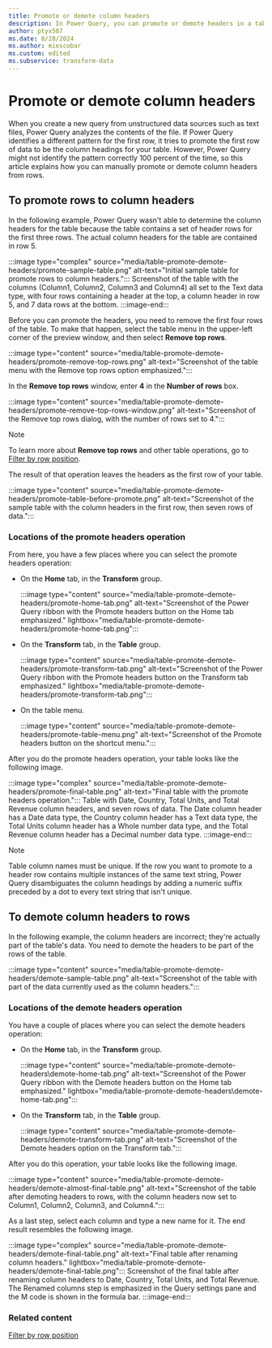 ```yaml
---
title: Promote or demote column headers
description: In Power Query, you can promote or demote headers in a table. This article demonstrates how to do these operations. 
author: ptyx507
ms.date: 8/28/2024
ms.author: miescobar
ms.custom: edited
ms.subservice: transform-data
---
```


# Promote or demote column headers

When you create a new query from unstructured data sources such as text files, Power Query analyzes the contents of the file. If Power Query identifies a different pattern for the first row, it tries to promote the first row of data to be the column headings for your table. However, Power Query might not identify the pattern correctly 100&nbsp;percent of the time, so this article explains how you can manually promote or demote column headers from rows.

## To promote rows to column headers

In the following example, Power Query wasn't able to determine the column headers for the table because the table contains a set of header rows for the first three rows. The actual column headers for the table are contained in row 5.

:::image type="complex" source="media/table-promote-demote-headers/promote-sample-table.png" alt-text="Initial sample table for promote rows to column headers.":::
   Screenshot of the table with the columns (Column1, Column2, Column3 and Column4) all set to the Text data type, with four rows containing a header at the top, a column header in row 5, and 7 data rows at the bottom.
:::image-end:::

Before you can promote the headers, you need to remove the first four rows of the table. To make that happen, select the table menu in the upper-left corner of the preview window, and then select **Remove top rows**.

:::image type="content" source="media/table-promote-demote-headers/promote-remove-top-rows.png" alt-text="Screenshot of the table menu with the Remove top rows option emphasized.":::

In the **Remove top rows** window, enter **4** in the **Number of rows** box.

:::image type="content" source="media/table-promote-demote-headers/promote-remove-top-rows-window.png" alt-text="Screenshot of the Remove top rows dialog, with the number of rows set to 4.":::

> [!NOTE]
> To learn more about **Remove top rows** and other table operations, go to [Filter by row position](filter-row-position.md).

The result of that operation leaves the headers as the first row of your table.

:::image type="content" source="media/table-promote-demote-headers/promote-table-before-promote.png" alt-text="Screenshot of the sample table with the column headers in the first row, then seven rows of data.":::

### Locations of the promote headers operation

From here, you have a few places where you can select the promote headers operation:

* On the **Home** tab, in the **Transform** group.

   :::image type="content" source="media/table-promote-demote-headers/promote-home-tab.png" alt-text="Screenshot of the Power Query ribbon with the Promote headers button on the Home tab emphasized." lightbox="media/table-promote-demote-headers/promote-home-tab.png":::

* On the **Transform** tab, in the **Table** group.

   :::image type="content" source="media/table-promote-demote-headers/promote-transform-tab.png" alt-text="Screenshot of the Power Query ribbon with the Promote headers button on the Transform tab emphasized." lightbox="media/table-promote-demote-headers/promote-transform-tab.png":::

* On the table menu.

   :::image type="content" source="media/table-promote-demote-headers/promote-table-menu.png" alt-text="Screenshot of the Promote headers button on the shortcut menu.":::

After you do the promote headers operation, your table looks like the following image.

:::image type="complex" source="media/table-promote-demote-headers/promote-final-table.png" alt-text="Final table with the promote headers operation.":::
   Table with Date, Country, Total Units, and Total Revenue column headers, and seven rows of data. The Date column header has a Date data type, the Country column header has a Text data type, the Total Units column header has a Whole number data type, and the Total Revenue column header has a Decimal number data type.
:::image-end:::

> [!NOTE]
> Table column names must be unique. If the row you want to promote to a header row contains multiple instances of the same text string, Power Query disambiguates the column headings by adding a numeric suffix preceded by a dot to every text string that isn't unique.

## To demote column headers to rows

In the following example, the column headers are incorrect; they're actually part of the table's data. You need to demote the headers to be part of the rows of the table.

:::image type="content" source="media/table-promote-demote-headers/demote-sample-table.png" alt-text="Screenshot of the table with part of the data currently used as the column headers.":::

### Locations of the demote headers operation

You have a couple of places where you can select the demote headers operation:

* On the **Home** tab, in the **Transform** group.

  :::image type="content" source="media/table-promote-demote-headers\demote-home-tab.png" alt-text="Screenshot of the Power Query ribbon with the Demote headers button on the Home tab emphasized." lightbox="media/table-promote-demote-headers\demote-home-tab.png":::

* On the **Transform** tab, in the **Table** group.

   :::image type="content" source="media/table-promote-demote-headers/demote-transform-tab.png" alt-text="Screenshot of the Demote headers option on the Transform tab.":::

After you do this operation, your table looks like the following image.

:::image type="content" source="media/table-promote-demote-headers/demote-almost-final-table.png" alt-text="Screenshot of the table after demoting headers to rows, with the column headers now set to Column1, Column2, Column3, and Column4.":::

As a last step, select each column and type a new name for it. The end result resembles the following image.

:::image type="complex" source="media/table-promote-demote-headers/demote-final-table.png" alt-text="Final table after renaming column headers." lightbox="media/table-promote-demote-headers/demote-final-table.png":::
   Screenshot of the final table after renaming column headers to Date, Country, Total Units, and Total Revenue. The Renamed columns step is emphasized in the Query settings pane and the M code is shown in the formula bar.
:::image-end:::

### Related content

[Filter by row position](filter-row-position.md)
